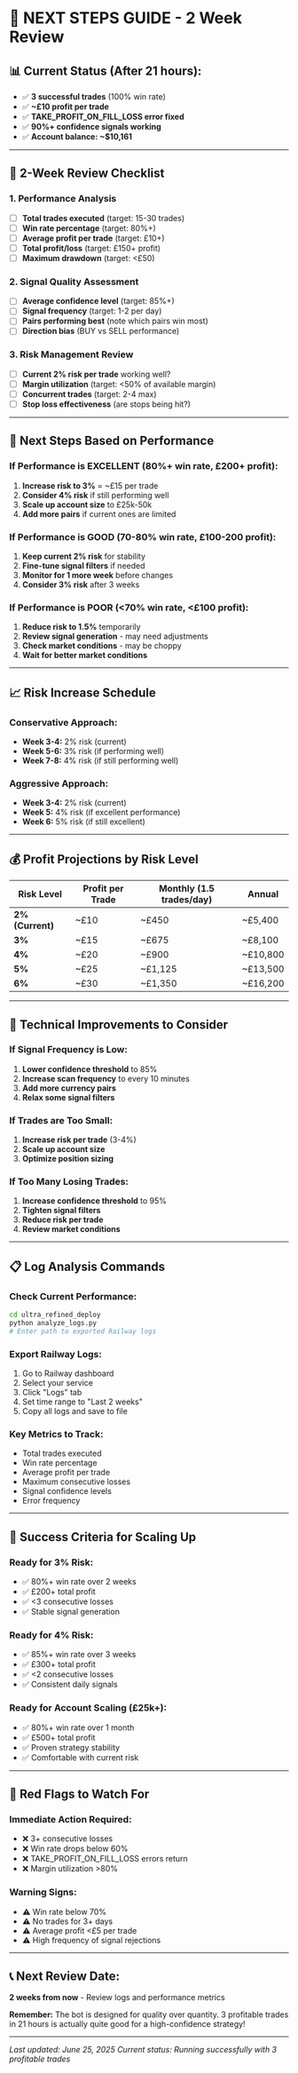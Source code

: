 # 🚀 NEXT STEPS GUIDE - 2 Week Review

## 📊 **Current Status (After 21 hours):**
- ✅ **3 successful trades** (100% win rate)
- ✅ **~£10 profit per trade** 
- ✅ **TAKE_PROFIT_ON_FILL_LOSS error fixed**
- ✅ **90%+ confidence signals working**
- ✅ **Account balance: ~$10,161**

---

## 🎯 **2-Week Review Checklist**

### **1. Performance Analysis**
- [ ] **Total trades executed** (target: 15-30 trades)
- [ ] **Win rate percentage** (target: 80%+)
- [ ] **Average profit per trade** (target: £10+)
- [ ] **Total profit/loss** (target: £150+ profit)
- [ ] **Maximum drawdown** (target: <£50)

### **2. Signal Quality Assessment**
- [ ] **Average confidence level** (target: 85%+)
- [ ] **Signal frequency** (target: 1-2 per day)
- [ ] **Pairs performing best** (note which pairs win most)
- [ ] **Direction bias** (BUY vs SELL performance)

### **3. Risk Management Review**
- [ ] **Current 2% risk per trade** working well?
- [ ] **Margin utilization** (target: <50% of available margin)
- [ ] **Concurrent trades** (target: 2-4 max)
- [ ] **Stop loss effectiveness** (are stops being hit?)

---

## 🚀 **Next Steps Based on Performance**

### **If Performance is EXCELLENT (80%+ win rate, £200+ profit):**
1. **Increase risk to 3%** = ~£15 per trade
2. **Consider 4% risk** if still performing well
3. **Scale up account size** to £25k-50k
4. **Add more pairs** if current ones are limited

### **If Performance is GOOD (70-80% win rate, £100-200 profit):**
1. **Keep current 2% risk** for stability
2. **Fine-tune signal filters** if needed
3. **Monitor for 1 more week** before changes
4. **Consider 3% risk** after 3 weeks

### **If Performance is POOR (<70% win rate, <£100 profit):**
1. **Reduce risk to 1.5%** temporarily
2. **Review signal generation** - may need adjustments
3. **Check market conditions** - may be choppy
4. **Wait for better market conditions**

---

## 📈 **Risk Increase Schedule**

### **Conservative Approach:**
- **Week 3-4:** 2% risk (current)
- **Week 5-6:** 3% risk (if performing well)
- **Week 7-8:** 4% risk (if still performing well)

### **Aggressive Approach:**
- **Week 3-4:** 2% risk (current)
- **Week 5:** 4% risk (if excellent performance)
- **Week 6:** 5% risk (if still excellent)

---

## 💰 **Profit Projections by Risk Level**

| Risk Level | Profit per Trade | Monthly (1.5 trades/day) | Annual |
|------------|------------------|---------------------------|---------|
| **2% (Current)** | ~£10 | ~£450 | ~£5,400 |
| **3%** | ~£15 | ~£675 | ~£8,100 |
| **4%** | ~£20 | ~£900 | ~£10,800 |
| **5%** | ~£25 | ~£1,125 | ~£13,500 |
| **6%** | ~£30 | ~£1,350 | ~£16,200 |

---

## 🔧 **Technical Improvements to Consider**

### **If Signal Frequency is Low:**
1. **Lower confidence threshold** to 85%
2. **Increase scan frequency** to every 10 minutes
3. **Add more currency pairs**
4. **Relax some signal filters**

### **If Trades are Too Small:**
1. **Increase risk per trade** (3-4%)
2. **Scale up account size**
3. **Optimize position sizing**

### **If Too Many Losing Trades:**
1. **Increase confidence threshold** to 95%
2. **Tighten signal filters**
3. **Reduce risk per trade**
4. **Review market conditions**

---

## 📋 **Log Analysis Commands**

### **Check Current Performance:**
```bash
cd ultra_refined_deploy
python analyze_logs.py
# Enter path to exported Railway logs
```

### **Export Railway Logs:**
1. Go to Railway dashboard
2. Select your service
3. Click "Logs" tab
4. Set time range to "Last 2 weeks"
5. Copy all logs and save to file

### **Key Metrics to Track:**
- Total trades executed
- Win rate percentage
- Average profit per trade
- Maximum consecutive losses
- Signal confidence levels
- Error frequency

---

## 🎯 **Success Criteria for Scaling Up**

### **Ready for 3% Risk:**
- ✅ 80%+ win rate over 2 weeks
- ✅ £200+ total profit
- ✅ <3 consecutive losses
- ✅ Stable signal generation

### **Ready for 4% Risk:**
- ✅ 85%+ win rate over 3 weeks
- ✅ £300+ total profit
- ✅ <2 consecutive losses
- ✅ Consistent daily signals

### **Ready for Account Scaling (£25k+):**
- ✅ 80%+ win rate over 1 month
- ✅ £500+ total profit
- ✅ Proven strategy stability
- ✅ Comfortable with current risk

---

## 🚨 **Red Flags to Watch For**

### **Immediate Action Required:**
- ❌ 3+ consecutive losses
- ❌ Win rate drops below 60%
- ❌ TAKE_PROFIT_ON_FILL_LOSS errors return
- ❌ Margin utilization >80%

### **Warning Signs:**
- ⚠️ Win rate below 70%
- ⚠️ No trades for 3+ days
- ⚠️ Average profit <£5 per trade
- ⚠️ High frequency of signal rejections

---

## 📞 **Next Review Date:**
**2 weeks from now** - Review logs and performance metrics

**Remember:** The bot is designed for quality over quantity. 3 profitable trades in 21 hours is actually quite good for a high-confidence strategy!

---

*Last updated: June 25, 2025*
*Current status: Running successfully with 3 profitable trades* 